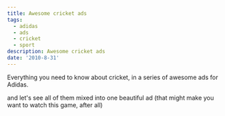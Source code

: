 ```yaml
---
title: Awesome cricket ads
tags:
  - adidas
  - ads
  - cricket
  - sport
description: Awesome cricket ads
date: '2010-8-31'
---
```


Everything you need to know about cricket, in a series of awesome ads for Adidas.  

and let's see all of them mixed into one beautiful ad (that might make you want to watch this game, after all)